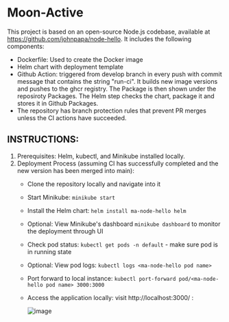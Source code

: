 # Moon-Active

This project is based on an open-source Node.js codebase, available at https://github.com/johnpapa/node-hello.
It includes the following components:

- Dockerfile: Used to create the Docker image
- Helm chart with deployment template
- Github Action: triggered from develop branch in every push with commit message that contains the string "run-ci". It builds new image versions and pushes to the ghcr registry. 
  The Package is then shown under the reposiroty Packages.
  The Helm step checks the chart, package it and stores it in Github Packages.
- The repository has branch protection rules that prevent PR merges unless the CI actions have succeeded.

INSTRUCTIONS:
----
1. Prerequisites: Helm, kubectl, and Minikube installed locally.
2. Deployment Process (assuming CI has successfully completed and the new version has been merged into main):
    - Clone the repository locally and navigate into it
    - Start Minikube: `minikube start`
    - Install the Helm chart: `helm install ma-node-hello helm`
    - Optional: View Minikube's dashboard `minikube dashboard` to monitor the deployment through UI
    - Check pod status: `kubectl get pods -n default` - make sure pod is in running state
    - Optional: View pod logs: `kubectl logs <ma-node-hello pod name>`
    - Port forward to local instance: `kubectl port-forward pod/<ma-node-hello pod name> 3000:3000`
    - Access the application locally: visit http://localhost:3000/ :


      ![image](https://github.com/devopzvi/ma/assets/161055987/6ff36d20-a49f-43a6-a514-38c8ff3258f6)
